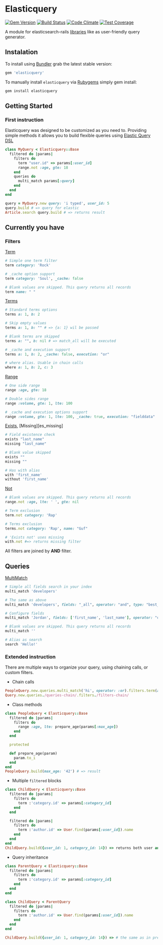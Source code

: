 # Elasticquery

[![Gem Version](https://badge.fury.io/rb/elasticquery.svg)](http://badge.fury.io/rb/elasticquery)
[![Build Status](https://travis-ci.org/caulfield/elasticquery.svg?branch=master)](https://travis-ci.org/caulfield/elasticquery)
[![Code Climate](https://codeclimate.com/github/caulfield/elasticquery/badges/gpa.svg)](https://codeclimate.com/github/caulfield/elasticquery)
[![Test Coverage](https://codeclimate.com/github/caulfield/elasticquery/badges/coverage.svg)](https://codeclimate.com/github/caulfield/elasticquery)

A module for elasticsearch-rails [libraries][elasticsearch_rails] like as user-friendly query generator.

## Instalation

To install using [Bundler][bundler] grab the latest stable version:

```ruby
gem 'elasticquery'
```
To manually install `elasticquery` via [Rubygems][rubygems] simply gem install:

```bash
gem install elasticquery
```

## Getting Started
### First instruction

Elasticquery was designed to be customized as you need to. Providing simple methods it allows you to build flexible queries using [Elastic Query DSL][elastic_query_dsl]

```ruby
class MyQuery < Elasticquery::Base
  filtered do |params|
    filters do
      term "user.id" => params[:user_id]
      range.not :age, gte: 18
    end
    queries do
      multi_match params[:query]
    end
  end
end
```

```ruby
query = MyQuery.new query: 'i typed', user_id: 5
query.build # => query for elastic
Article.search query.build # => returns result 
```

## Currently you have
### Filters
  [Term][es_term]


  ```ruby
  # Simple one term filter
  term category: 'Rock'

  # _cache option support
  term category: 'Soul', _cache: false

  # Blank values are skipped. This query returns all records
  term name: " "
  ```
  [Terms][es_terms]


  ```ruby
  # Standard terms options
  terms a: 1, b: 2

  # Skip empty values
  terms a: 1, b: "" # => {a: 1} wil be passed

  # Blank terms are skipped
  terms a: "", b: nil # => match_all will be executed

  # _cache and execution support
  terms a: 1, b: 2, _cache: false, execution: "or"

  # where alias. Usable in chain calls
  where a: 1, b: 2, c: 3
  ```
  [Range][es_range]


  ```ruby
  # One side range
  range :age, gte: 18

  # Double sides range
  range :volume, gte: 1, lte: 100

  # _cache and execution options support
  range :volume, gte: 1, lte: 100, _cache: true, execution: "fielddata"
  ```
  [Exists][es_exists], [Missing][es_missing]


  ```ruby
  # Field existence check
  exists "last_name"
  missing "last_name"

  # Blank value skipped
  exists ""
  missing ""

  # Has with alias
  with 'first_name'
  without 'first_name'
  ```
  [Not][es_not]


  ```ruby
  # Blank values are skipped. This query returns all records
  range.not :age, lte: ' ', gte: nil

  # Term exclusion
  term.not category: 'Rap'

  # Terms exclusion
  terms.not category: 'Rap', name: "Guf"

  # 'Exists not' uses missing
  with.not #=> returns missing filter
  ```

All filters are joined by **AND** filter.
## Queries
  [MultiMatch][es_search]


  ```ruby
  # Simple all fields search in your index
  multi_match 'developers'

  # The same as above
  multi_match 'developers', fields: "_all", operator: "and", type: "best_fields"

  # Configure fields
  multi_match 'Jordan', fields: ['first_name', 'last_name'], operator: "or"

  # Blank values are skipped. This query returns all records
  multi_match ''

  # Alias as search
  search 'Hello!'
  ```

### Extended instruction
There are multiple ways to organize your query, using chaining calls, or custom filters.

- Chain calls
```ruby
PeopleQuery.new.queries.multi_match('hi', operator: :or).filters.term(age: 21).build # => returns hash
Query.new.queries./queries-chain/.filters./filters-chain/
```

- Class methods

```ruby
class PeopleQuery < Elasticquery::Base
  filtered do |params|
    filters do
      range :age, lte: prepare_age(params[:max_age])
    end
  end

  protected

  def prepare_age(param)
    param.to_i
  end
end
PeopleQuery.build(max_age: '42') # => result
```

- Multiple `filtered` blocks

```ruby
class ChildQuery < Elasticquery::Base
  filtered do |params|
    filters do
      term :'category.id' => params[:category_id]
    end
  end

  filtered do |params|
    filters do
      term :'author.id' => User.find(params[:user_id]).name
    end
  end
end
ChildQuery.build({user_id: 1, category_id: 14}) => returns both user and category filters
```

- Query inheritance

```ruby
class ParentQuery < Elasticquery::Base
  filtered do |params|
    filters do
      term :'category.id' => params[:category_id]
    end
  end
end

class ChildQuery < ParentQuery
  filtered do |params|
    filters do
      term :'author.id' => User.find(params[:user_id]).name
    end
  end
end

ChildQuery.build({user_id: 1, category_id: 14}) => # the same as in previous example
```

[elasticsearch_rails]: https://github.com/elasticsearch/elasticsearch-rails
[demo]: http://elasticquery-demo.herokuapp.com
[bundler]: http://bundler.io/
[rubygems]: https://rubygems.org/
[es_term]: http://www.elasticsearch.org/guide/en/elasticsearch/reference/current/query-dsl-term-filter.html
[es_terms]: http://www.elasticsearch.org/guide/en/elasticsearch/reference/current/query-dsl-terms-filter.html
[es_not]: https://www.elastic.co/guide/en/elasticsearch/reference/current/query-dsl-not-filter.html
[es_exists]: https://www.elastic.co/guide/en/elasticsearch/reference/current/query-dsl-exists-filter.html
[es_exists]: https://www.elastic.co/guide/en/elasticsearch/reference/current/query-dsl-missing-filter.html
[es_search]: http://www.elasticsearch.org/guide/en/elasticsearch/reference/current/query-dsl-multi-match-query.html
[es_range]: http://www.elasticsearch.org/guide/en/elasticsearch/reference/current/query-dsl-range-query.html
[elastic_query_dsl]: https://www.elastic.co/guide/en/elasticsearch/reference/current/query-dsl.html
